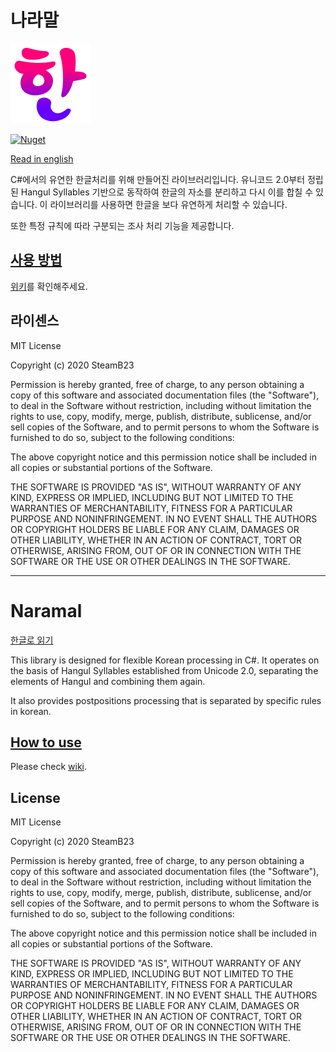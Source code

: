 # 나라말

<img src="https://raw.githubusercontent.com/steamb23/Naramal/master/Icon.png" alt="icon" height="128" width="128">

[![Nuget](https://img.shields.io/nuget/v/Naramal)](https://www.nuget.org/packages/Naramal/)

[Read in english](#Naramal)

C#에서의 유연한 한글처리를 위해 만들어진 라이브러리입니다. 유니코드 2.0부터 정립된 Hangul Syllables 기반으로 동작하여 한글의 자소를 분리하고 다시 이를 합칠 수 있습니다. 이 라이브러리를 사용하면 한글을 보다 유연하게 처리할 수 있습니다.

또한 특정 규칙에 따라 구분되는 조사 처리 기능을 제공합니다.

## [사용 방법](https://github.com/steamb23/Naramal/wiki)

[위키](https://github.com/steamb23/Naramal/wiki)를 확인해주세요.

## 라이센스

MIT License

Copyright (c) 2020 SteamB23

Permission is hereby granted, free of charge, to any person obtaining a copy
of this software and associated documentation files (the "Software"), to deal
in the Software without restriction, including without limitation the rights
to use, copy, modify, merge, publish, distribute, sublicense, and/or sell
copies of the Software, and to permit persons to whom the Software is
furnished to do so, subject to the following conditions:

The above copyright notice and this permission notice shall be included in all
copies or substantial portions of the Software.

THE SOFTWARE IS PROVIDED "AS IS", WITHOUT WARRANTY OF ANY KIND, EXPRESS OR
IMPLIED, INCLUDING BUT NOT LIMITED TO THE WARRANTIES OF MERCHANTABILITY,
FITNESS FOR A PARTICULAR PURPOSE AND NONINFRINGEMENT. IN NO EVENT SHALL THE
AUTHORS OR COPYRIGHT HOLDERS BE LIABLE FOR ANY CLAIM, DAMAGES OR OTHER
LIABILITY, WHETHER IN AN ACTION OF CONTRACT, TORT OR OTHERWISE, ARISING FROM,
OUT OF OR IN CONNECTION WITH THE SOFTWARE OR THE USE OR OTHER DEALINGS IN THE
SOFTWARE.

---

# Naramal

[한글로 읽기](#나라말)

This library is designed for flexible Korean processing in C#. It operates on the basis of Hangul Syllables established from Unicode 2.0, separating the elements of Hangul and combining them again.

It also provides postpositions processing that is separated by specific rules in korean.

## [How to use](https://github.com/steamb23/Naramal/wiki)

Please check [wiki](https://github.com/steamb23/Naramal/wiki).

## License

MIT License

Copyright (c) 2020 SteamB23

Permission is hereby granted, free of charge, to any person obtaining a copy
of this software and associated documentation files (the "Software"), to deal
in the Software without restriction, including without limitation the rights
to use, copy, modify, merge, publish, distribute, sublicense, and/or sell
copies of the Software, and to permit persons to whom the Software is
furnished to do so, subject to the following conditions:

The above copyright notice and this permission notice shall be included in all
copies or substantial portions of the Software.

THE SOFTWARE IS PROVIDED "AS IS", WITHOUT WARRANTY OF ANY KIND, EXPRESS OR
IMPLIED, INCLUDING BUT NOT LIMITED TO THE WARRANTIES OF MERCHANTABILITY,
FITNESS FOR A PARTICULAR PURPOSE AND NONINFRINGEMENT. IN NO EVENT SHALL THE
AUTHORS OR COPYRIGHT HOLDERS BE LIABLE FOR ANY CLAIM, DAMAGES OR OTHER
LIABILITY, WHETHER IN AN ACTION OF CONTRACT, TORT OR OTHERWISE, ARISING FROM,
OUT OF OR IN CONNECTION WITH THE SOFTWARE OR THE USE OR OTHER DEALINGS IN THE
SOFTWARE.
